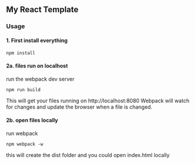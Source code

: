 ## My React Template


### Usage 
#### 1. First install everything

```
npm install

```


#### 2a. files run on localhost
run the webpack dev server

```
npm run build

```
This will get your files running on http://localhost:8080
Webpack will watch for changes and update the browser when a file is changed.


#### 2b. open files locally
run webpack

```
npm webpack -w

```
this will create the dist folder and you could open index.html locally
